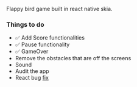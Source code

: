 Flappy bird game built in react native skia.

### Things to do

- ✅ Add Score functionalities
- ✅ Pause functionality
- ✅ GameOver
- Remove the obstacles that are off the screens
- Sound
- Audit the app
- React bug [fix](https://github.com/facebook/react/issues/18178#issuecomment-595846312)

